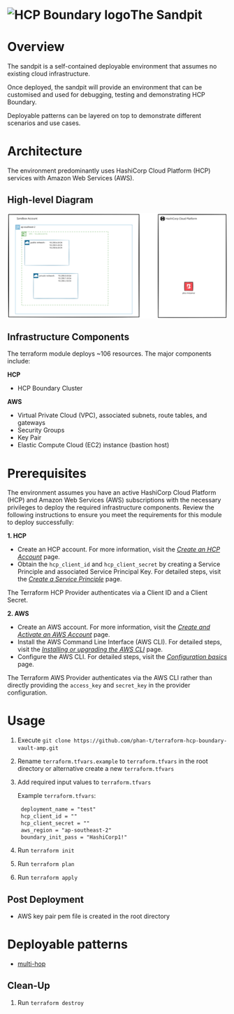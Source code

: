 <h1>
  <img src="./assets/hcp_boundary_logo.svg" align="left" height="46px" alt="HCP Boundary logo"/>
  <span>The Sandpit</span>
</h1>

# Overview

The sandpit is a self-contained deployable environment that assumes no existing cloud infrastructure.

Once deployed, the sandpit will provide an environment that can be customised and used for debugging, testing and demonstrating HCP Boundary.

Deployable patterns can be layered on top to demonstrate different scenarios and use cases.

# Architecture

The environment predominantly uses HashiCorp Cloud Platform (HCP) services with Amazon Web Services (AWS).

## High-level Diagram

<img src="./assets/sandpit_high_level_architecture.svg" align="center" alt="Sandpit high-level architecture"/>

## Infrastructure Components

The terraform module deploys ~106 resources. The major components include:

**HCP**
- HCP Boundary Cluster

**AWS**
- Virtual Private Cloud (VPC), associated subnets, route tables, and gateways
- Security Groups
- Key Pair
- Elastic Compute Cloud (EC2) instance (bastion host)

# Prerequisites

The environment assumes you have an active HashiCorp Cloud Platform (HCP) and Amazon Web Services (AWS) subscriptions with the necessary privileges to deploy the required infrastructure components. Review the following instructions to ensure you meet the requirements for this module to deploy successfully:

**1. HCP**

- Create an HCP account. For more information, visit the [*Create an HCP Account*](https://developer.hashicorp.com/hcp/docs/hcp/create-account) page.
- Obtain the `hcp_client_id` and `hcp_client_secret` by creating a Service Principle and associated Service Principal Key. For detailed steps, visit the [*Create a Service Principle*](https://developer.hashicorp.com/hcp/docs/hcp/security/service-principals) page.

The Terraform HCP Provider authenticates via a Client ID and a Client Secret.

**2. AWS**

- Create an AWS account. For more information, visit the [*Create and Activate an AWS Account*](https://aws.amazon.com/premiumsupport/knowledge-center/create-and-activate-aws-account) page.
- Install the AWS Command Line Interface (AWS CLI). For detailed steps, visit the [*Installing or upgrading the AWS CLI*](https://docs.aws.amazon.com/cli/latest/userguide/getting-started-install.html) page.
- Configure the AWS CLI. For detailed steps, visit the [*Configuration basics*](https://docs.aws.amazon.com/cli/latest/userguide/cli-configure-quickstart.html#cli-configure-quickstart-creds) page.

The Terraform AWS Provider authenticates via the AWS CLI rather than directly providing the `access_key` and `secret_key` in the provider configuration.

# Usage

1. Execute `git clone https://github.com/phan-t/terraform-hcp-boundary-vault-amp.git`
2. Rename `terraform.tfvars.example` to `terraform.tfvars` in the root directory or alternative create a new `terraform.tfvars`
3. Add required input values to `terraform.tfvars`
   
   Example `terraform.tfvars`:
   ```hcl
    deployment_name = "test"
    hcp_client_id = ""
    hcp_client_secret = ""
    aws_region = "ap-southeast-2"
    boundary_init_pass = "HashiCorp1!"
   ```
4. Run `terraform init`
5. Run `terraform plan`
6. Run `terraform apply`

## Post Deployment

- AWS key pair pem file is created in the root directory

# Deployable patterns

- [multi-hop](./examples/patterns/multi-hop/)

## Clean-Up

1. Run `terraform destroy`